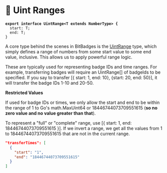 # 🔢 Uint Ranges

<pre class="language-typescript"><code class="lang-typescript"><strong>export interface UintRange&#x3C;T extends NumberType> {
</strong>  start: T;
  end: T;
}
</code></pre>

A core type behind the scenes in BitBadges is the [UintRange](https://bitbadges.github.io/bitbadgesjs/packages/proto/docs/interfaces/UintRange.html) type, which simply defines a range of numbers from some start value to some end value, inclusive. This allows us to apply powerful range logic.

These are typically used for representing badge IDs and time ranges. For example, transferring badges will require an UintRange\[] of badgeIds to be specified. If you say to transfer \[{ start: 1, end: 10}, {start: 20, end: 50}], it will transfer the badge IDs 1-10 and 20-50.

**Restricted Values**

If used for badge IDs or times, we only allow the start and end to be within the range of 1 to Go's math.MaxUint64 or 18446744073709551615 (**so no zero value and no value greater than that**).

To represent a "full" or "complete" range, use \[{ start: 1, end: 18446744073709551615 }]. If we invert a range, we get all the values from 1 to 18446744073709551615 that are not in the current range.

```json
"transferTimes": [
  {
    "start": "1",
    "end": "18446744073709551615"
  }
]
```
